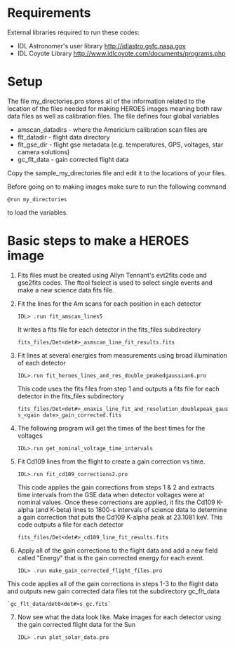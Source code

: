 Requirements
============
External libraries required to run these codes:
    
* IDL Astronomer's user library http://idlastro.gsfc.nasa.gov
* IDL Coyote Library http://www.idlcoyote.com/documents/programs.php

Setup
=====
The file my_directories.pro stores all of the information related to the location of the files needed for making HEROES images meaning both raw data files as well as calibration files. The file defines four global variables

* amscan_datadirs - where the Americium calibration scan files are
* flt_datadir - flight data directory
* flt_gse_dir - flight gse metadata (e.g. temperatures, GPS, voltages, star camera solutions)
* gc_flt_data - gain corrected flight data

Copy the sample_my_directories file and edit it to the locations of your files.

Before going on to making images make sure to run the following command

    @run my_directories

to load the variables.

Basic steps to make a HEROES image
===================================

1. Fits files must be created using Allyn Tennant's evt2fits code and gse2fits codes. The ftool fselect is used to select single events and make a new science data fits file.

2. Fit the lines for the Am scans for each position in each detector

    
    `IDL> .run fit_amscan_lines5`    
	
	It writes a fits file for each detector in the fits_files subdirectory 
	
	`fits_files/Det<det#>_asmscan_line_fit_results.fits`

3. Fit lines at several energies from measurements using broad illumination of each detector
	
	`IDL>.run fit_heroes_lines_and_res_double_peakedgaussian6.pro`

	This code uses the fits files from step 1 and outputs 	a fits file for each detector in the fits_files 	subdirectory

	`fits_files/Det<det#>_onaxis_line_fit_and_resolution_doublepeak_gauss_<gain date>_gain_corrected.fits`
	
4. The following program will get the times of the best times for the voltages

	`IDL>.run get_nominal_voltage_time_intervals`

5. Fit Cd109 lines from the flight to create a gain correction vs time.

	`IDL>.run fit_cd109_corrections2.pro`
	
	This code applies the gain corrections from steps 1 & 2 and extracts time intervals from the GSE data when detector voltages were at nominal values. Once these corrections are applied, it fits the Cd109 K-alpha (and K-beta) lines to 1800-s intervals of science data to determine a gain correction that puts the Cd109 K-alpha peak at 23.1081 keV. This code outputs a file for each detector
	
	`fits_files/Det<det#>_cd109_line_fit_results.fits`

6. Apply all of the gain corrections to the flight data and add a new field called "Energy" that is the gain corrected energy for each event.
	
	`IDL> .run make_gain_corrected_flight_files.pro`

This code applies all of the gain corrections in steps 1-3 to the flight data and outputs new gain corrected data files tot the subdirectory gc_flt_data

	`gc_flt_data/det0<det#>s_gc.fits`

7. Now see what the data look like. Make images for each detector using the gain corrected flight data for the Sun

    ``IDL> .run plot_solar_data.pro``




